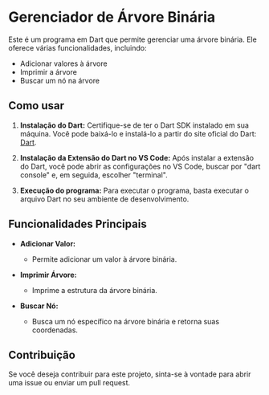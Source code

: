# Gerenciador de Árvore Binária

Este é um programa em Dart que permite gerenciar uma árvore binária. Ele oferece várias funcionalidades, incluindo:

- Adicionar valores à árvore
- Imprimir a árvore
- Buscar um nó na árvore

## Como usar

1. **Instalação do Dart:**
   Certifique-se de ter o Dart SDK instalado em sua máquina. Você pode baixá-lo e instalá-lo a partir do site oficial do Dart: [Dart](https://dart.dev/get-dart).

2. **Instalação da Extensão do Dart no VS Code:**
   Após instalar a extensão do Dart, você pode abrir as configurações no VS Code, buscar por "dart console" e, em seguida, escolher "terminal".

3. **Execução do programa:**
   Para executar o programa, basta executar o arquivo Dart no seu ambiente de desenvolvimento.

## Funcionalidades Principais

- **Adicionar Valor:**
  - Permite adicionar um valor à árvore binária.

- **Imprimir Árvore:**
  - Imprime a estrutura da árvore binária.

- **Buscar Nó:**
  - Busca um nó específico na árvore binária e retorna suas coordenadas.

## Contribuição
Se você deseja contribuir para este projeto, sinta-se à vontade para abrir uma issue ou enviar um pull request.
